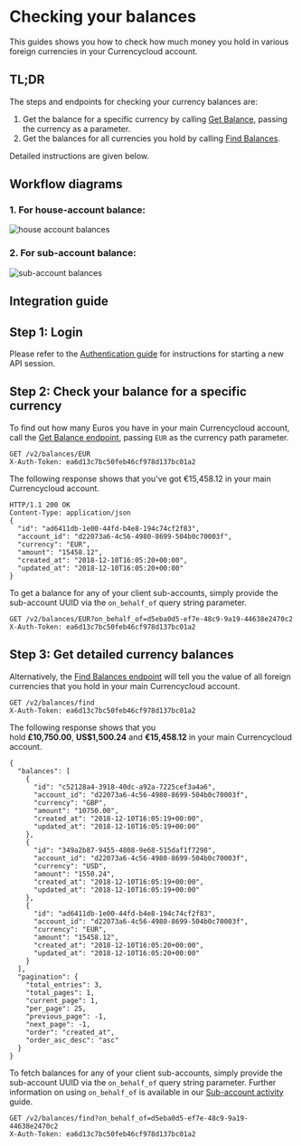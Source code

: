 [_metadata_:menu_title]:- "Checking your balances"
[_metadata_:order]:- "4"

# Checking your balances
This guides shows you how to check how much money you hold in various foreign currencies in your Currencycloud account.

## TL;DR

The steps and endpoints for checking your currency balances are:
1. Get the balance for a specific currency by calling [Get Balance](/api-reference/#balances), passing the currency as a parameter.
2. Get the balances for all currencies you hold by calling [Find Balances](/api-reference/#find-balances).

Detailed instructions are given below.

## Workflow diagrams

### 1. For house-account balance:
![house account balances](/images/workflow_diagrams/10_balances_house_account.jpg)

### 2. For sub-account balance:
![sub-account balances](/images/workflow_diagrams/11_balances_sub_account.jpg)


## Integration guide

## Step 1: Login

Please refer to the [Authentication guide](/guides/integration-guides/authentication) for instructions for starting a new API session.

## Step 2: Check your balance for a specific currency

To find out how many Euros you have in your main Currencycloud account, call the [Get Balance endpoint](/api-reference/#get-balance), passing `EUR` as the currency path parameter.

```
GET /v2/balances/EUR
X-Auth-Token: ea6d13c7bc50feb46cf978d137bc01a2

```

The following response shows that you've got €15,458.12 in your main Currencycloud account.

```
HTTP/1.1 200 OK
Content-Type: application/json
{
  "id": "ad6411db-1e00-44fd-b4e8-194c74cf2f83",
  "account_id": "d22073a6-4c56-4980-8699-504b0c70003f",
  "currency": "EUR",
  "amount": "15458.12",
  "created_at": "2018-12-10T16:05:20+00:00",
  "updated_at": "2018-12-10T16:05:20+00:00"
}

```

To get a balance for any of your client sub-accounts, simply provide the sub-account UUID via the `on_behalf_of` query string parameter.

```
GET /v2/balances/EUR?on_behalf_of=d5eba0d5-ef7e-48c9-9a19-44638e2470c2
X-Auth-Token: ea6d13c7bc50feb46cf978d137bc01a2

```

## Step 3: Get detailed currency balances

Alternatively, the [Find Balances endpoint](/api-reference/#find-balances) will tell you the value of all foreign currencies that you hold in your main Currencycloud account.

```
GET /v2/balances/find
X-Auth-Token: ea6d13c7bc50feb46cf978d137bc01a2

```

The following response shows that you hold **£10,750.00**, **US$1,500.24** and **€15,458.12** in your main Currencycloud account.

```
{
  "balances": [
    {
      "id": "c52128a4-3918-40dc-a92a-7225cef3a4a6",
      "account_id": "d22073a6-4c56-4980-8699-504b0c70003f",
      "currency": "GBP",
      "amount": "10750.00",
      "created_at": "2018-12-10T16:05:19+00:00",
      "updated_at": "2018-12-10T16:05:19+00:00"
    },
    {
      "id": "349a2b87-9455-4808-9e68-515daf1f7298",
      "account_id": "d22073a6-4c56-4980-8699-504b0c70003f",
      "currency": "USD",
      "amount": "1550.24",
      "created_at": "2018-12-10T16:05:19+00:00",
      "updated_at": "2018-12-10T16:05:19+00:00"
    },
    {
      "id": "ad6411db-1e00-44fd-b4e8-194c74cf2f83",
      "account_id": "d22073a6-4c56-4980-8699-504b0c70003f",
      "currency": "EUR",
      "amount": "15458.12",
      "created_at": "2018-12-10T16:05:20+00:00",
      "updated_at": "2018-12-10T16:05:20+00:00"
    }
  ],
  "pagination": {
    "total_entries": 3,
    "total_pages": 1,
    "current_page": 1,
    "per_page": 25,
    "previous_page": -1,
    "next_page": -1,
    "order": "created_at",
    "order_asc_desc": "asc"
  }
}

```

To fetch balances for any of your client sub-accounts, simply provide the sub-account UUID via the `on_behalf_of` query string parameter. Further information on using `on_behalf_of` is available in our [Sub-account activity](/guides/integration-guides/sub-account-activity) guide.

```
GET /v2/balances/find?on_behalf_of=d5eba0d5-ef7e-48c9-9a19-44638e2470c2
X-Auth-Token: ea6d13c7bc50feb46cf978d137bc01a2
```
